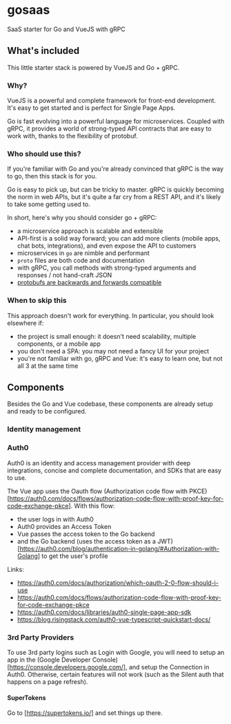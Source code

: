 # gosaas

SaaS starter for Go and VueJS with gRPC

## What's included

This little starter stack is powered by VueJS and Go + gRPC.

### Why?

VueJS is a powerful and complete framework for front-end development. It's easy to get started and is perfect for Single Page Apps.

Go is fast evolving into a powerful language for microservices. Coupled with gRPC, it provides a world of strong-typed API contracts that are easy to work with, thanks to the flexibility of protobuf.

### Who should use this?

If you're familiar with Go and you're already convinced that gRPC is the way to go, then this stack is for you. 

Go is easy to pick up, but can be tricky to master. gRPC is quickly becoming the norm in web APIs, but it's quite a far cry from a REST API, and it's likely to take some getting used to.

In short, here's why you should consider go + gRPC:
 - a microservice approach is scalable and extensible
 - API-first is a solid way forward; you can add more clients (mobile apps, chat bots, integrations), and even expose the API to customers
 - microservices in `go` are nimble and performant
 - `proto` files are both code and documentation
 - with gRPC, you call methods with strong-typed arguments and responses / not hand-craft JSON
 - [protobufs are backwards and forwards compatible](https://developers.google.com/protocol-buffers/docs/gotutorial#extending-a-protocol-buffer)

### When to skip this

This approach doesn't work for everything. In particular, you should look elsewhere if:

 - the project is small enough: it doesn't need scalability, multiple components, or a mobile app
 - you don't need a SPA: you may not need a fancy UI for your project
 - you're not familiar with go, gRPC and Vue: it's easy to learn one, but not all 3 at the same time

## Components

Besides the Go and Vue codebase, these components are already setup and ready to be configured.

### Identity management

### Auth0

Auth0 is an identity and access management provider with deep integrations, concise and complete documentation, and SDKs that are easy to use. 

The Vue app uses the Oauth flow (Authorization code flow with PKCE)[https://auth0.com/docs/flows/authorization-code-flow-with-proof-key-for-code-exchange-pkce]. With this flow: 
 - the user logs in with Auth0
 - Auth0 provides an Access Token
 - Vue passes the access token to the Go backend 
 - and the Go backend (uses the access token as a JWT)[https://auth0.com/blog/authentication-in-golang/#Authorization-with-Golang] to get the user's profile

Links:

- https://auth0.com/docs/authorization/which-oauth-2-0-flow-should-i-use
- https://auth0.com/docs/flows/authorization-code-flow-with-proof-key-for-code-exchange-pkce
- https://auth0.com/docs/libraries/auth0-single-page-app-sdk
- https://blog.risingstack.com/auth0-vue-typescript-quickstart-docs/


### 3rd Party Providers

To use 3rd party logins such as Login with Google, you will need to setup an app in the (Google Developer Console)[https://console.developers.google.com/], and setup the Connection in Auth0. Otherwise, certain features will not work (such as the Silent auth that happens on a page refresh).

#### SuperTokens

Go to [https://supertokens.io/] and set things up there. 
